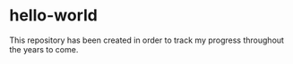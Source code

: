 # hello-world
This repository has been created in order to track my progress throughout the years to come.
